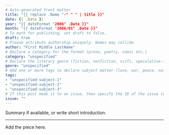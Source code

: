 ```yaml
---
# Auto-generated front matter
title: "{{ replace .Name "-" " " | title }}"
date: {{ .Date }}
year: "{{ dateFormat "2006" .Date }}"
month: "{{ dateFormat "2006/01" .Date }}"
# To mark for publishing, set draft to false.
draft: true
# Please attribute authorship uniquely. Names may collide.
author: "First Middle LastName"
# Declare a category for the format (prose, poetry, comic etc.)
category: "unspecified"
# Declare the literary genre (fiction, nonfiction, scifi, speculative-fiction etc.)
genre: "unspecified"
# Add one or more tags to declare subject matter (love, war, peace, nature, melancholy)
tags:
- "unspecified-subject-1"
- "unspecified-subject-2"
- "unspecified-subject-3"
# If this post made it to an issue, then specify the ID of the issue (e.g. 1, 2, A1, D3, E4)
issue: ""
---
```

Summary if available, or write short introduction.

<!--more-->

---

Add the piece here.

